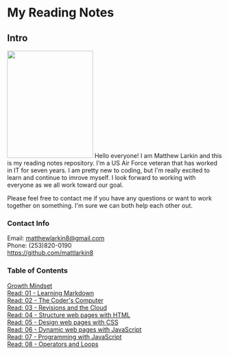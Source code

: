 # **My Reading Notes**

## **Intro**

<img src="https://user-images.githubusercontent.com/104344814/165158585-2c82acc3-4646-48fb-bfff-8ba10c0c8ea5.jpeg" width="200" height="250" />  
Hello everyone! I am Matthew Larkin and this is my reading notes repository. I'm a US Air Force veteran that has worked in IT for seven years. I am pretty new to coding, but I'm really excited to learn and continue to imrove myself. I look forward to working with everyone as we all work toward our goal.

Please feel free to contact me if you have any questions or want to work together on something. I'm sure we can both help each other out.

### **Contact Info**

Email: matthewlarkin8@gmail.com  
Phone: (253)820-0190  
<https://github.com/mattlarkin8>

### **Table of Contents**

[Growth Mindset](Growth%20Mindset)  
[Read: 01 - Learning Markdown](Markdown.md)  
[Read: 02 - The Coder's Computer](Coder.md)  
[Read: 03 - Revisions and the Cloud](Cloud.md)  
[Read: 04 - Structure web pages with HTML](HTML.md)  
[Read: 05 - Design web pages with CSS](CSS.md)  
[Read: 06 - Dynamic web pages with JavaScript](JS.md)  
[Read: 07 - Programming with JavaScript](Functions.md)  
[Read: 08 - Operators and Loops](Loops.md)  
